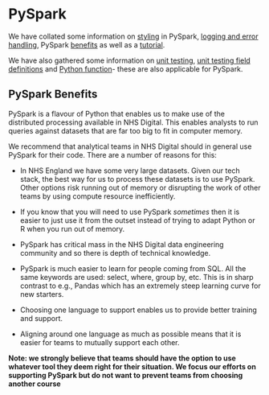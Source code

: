 # PySpark

We have collated some information on [styling][1] in PySpark, [logging and error handling][2], PySpark [benefits](#pyspark-benefits) as well as a [tutorial][3].

We have also gathered some information on [unit testing][4], [unit testing field definitions][5] and [Python function][6]- these are also applicable for PySpark.

## PySpark Benefits

PySpark is a flavour of Python that enables us to make use of the distributed processing available in NHS Digital. This enables analysts to run queries against datasets that are far too big to fit in computer memory.

We recommend that analytical teams in NHS Digital should in general use PySpark for their code. There are a number of reasons for this:

- In NHS England we have some very large datasets. Given our tech stack, the best way for us to process these datasets is to use PySpark. Other options risk running out of memory or disrupting the work of other teams by using compute resource inefficiently.

- If you know that you will need to use PySpark _sometimes_ then it is easier to just use it from the outset instead of trying to adapt Python or R when you run out of memory.

- PySpark has critical mass in the NHS Digital data engineering community and so there is depth of technical knowledge.

- PySpark is much easier to learn for people coming from SQL. All the same keywords are used: select, where, group by, etc. This is in sharp contrast to e.g., Pandas which has an extremely steep learning curve for new starters.

- Choosing one language to support enables us to provide better training and support.

- Aligning around one language as much as possible means that it is easier for teams to mutually support each other.

**Note: we strongly believe that teams should have the option to use whatever tool they deem right for their situation. We focus our efforts on supporting PySpark but do not want to prevent teams from choosing another course**

[1]: ./pyspark-style-guide.md
[2]: ./logging-and-error-handling.md
[3]: ./pyspark-tutorial.py
[4]: ../python/unit-testing.md
[5]: ../python/unit-testing-field-definitions.md
[6]: ../python/python-functions.md
